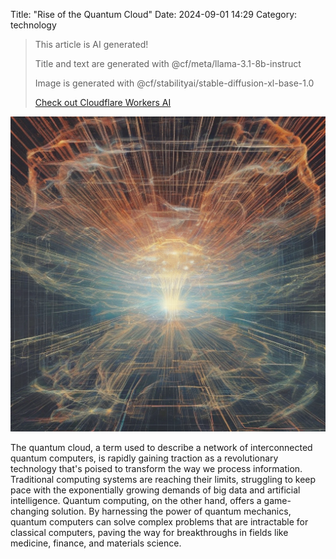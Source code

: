 Title: "Rise of the Quantum Cloud"
Date: 2024-09-01 14:29
Category: technology

> This article is AI generated!
> 
> Title and text are generated with @cf/meta/llama-3.1-8b-instruct
> 
> Image is generated with @cf/stabilityai/stable-diffusion-xl-base-1.0
> 
> [Check out Cloudflare Workers AI](https://developers.cloudflare.com/workers-ai/models/)


![Alt Text](images/2024-09-01-rise-of-the-quantum-cloud.png)

The quantum cloud, a term used to describe a network of interconnected quantum computers, is rapidly gaining traction as a revolutionary technology that's poised to transform the way we process information. Traditional computing systems are reaching their limits, struggling to keep pace with the exponentially growing demands of big data and artificial intelligence. Quantum computing, on the other hand, offers a game-changing solution. By harnessing the power of quantum mechanics, quantum computers can solve complex problems that are intractable for classical computers, paving the way for breakthroughs in fields like medicine, finance, and materials science.